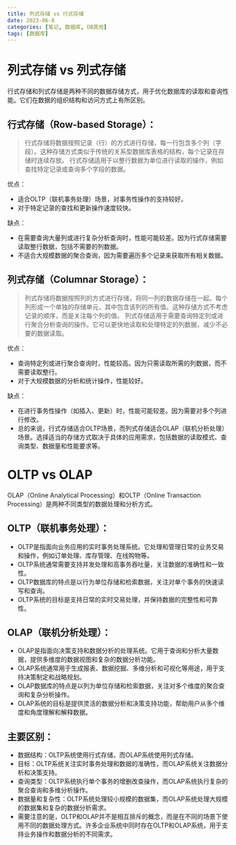 ```yaml
---
title: 列式存储 vs 行式存储
date: 2023-06-8
categories: [笔记, 数据库, DB其他]
tags: [数据库]
---
```


# 列式存储 vs 列式存储

行式存储和列式存储是两种不同的数据存储方式，用于优化数据库的读取和查询性能。它们在数据的组织结构和访问方式上有所区别。

## 行式存储（Row-based Storage）：

> 行式存储将数据按照记录（行）的方式进行存储，每一行包含多个列（字段）。这种存储方式类似于传统的关系型数据库表格的结构，每个记录在存储时连续存放。
> 行式存储适用于以整行数据为单位进行读取的操作，例如查找特定记录或查询多个字段的数据。

优点：
* 适合OLTP（联机事务处理）场景，对事务性操作的支持较好。
* 对于特定记录的查找和更新操作速度较快。

缺点：
* 在需要查询大量列或进行复杂分析查询时，性能可能较差。因为行式存储需要读取整行数据，包括不需要的列数据。
* 不适合大规模数据的聚合查询，因为需要遍历多个记录来获取所有相关数据。

## 列式存储（Columnar Storage）：

> 列式存储将数据按照列的方式进行存储，将同一列的数据存储在一起。每个列形成一个单独的存储单元，其中包含该列的所有值。这种存储方式不考虑记录的顺序，而是关注每个列的值。
> 列式存储适用于需要查询特定列或进行聚合分析查询的操作。它可以更快地读取和处理特定的列数据，减少不必要的数据读取。

优点：
* 查询特定列或进行聚合查询时，性能较高。因为只需读取所需的列数据，而不需要读取整行。
* 对于大规模数据的分析和统计操作，性能较好。

缺点：
* 在进行事务性操作（如插入、更新）时，性能可能较差。因为需要对多个列进行修改。
* 总的来说，行式存储适合OLTP场景，而列式存储适合OLAP（联机分析处理）场景。选择适当的存储方式取决于具体的应用需求，包括数据的读取模式、查询类型、数据量和性能要求等。

# OLTP vs OLAP

OLAP（Online Analytical Processing）和OLTP（Online Transaction Processing）是两种不同类型的数据处理和分析方式。

## OLTP（联机事务处理）：

* OLTP是指面向业务应用的实时事务处理系统。它处理和管理日常的业务交易和操作，例如订单处理、库存管理、在线购物等。
* OLTP系统通常需要支持并发处理和高事务吞吐量，关注数据的准确性和一致性。
* OLTP数据库的特点是以行为单位存储和检索数据，关注对单个事务的快速读写和查询。
* OLTP系统的目标是支持日常的实时交易处理，并保持数据的完整性和可靠性。

## OLAP（联机分析处理）：

* OLAP是指面向决策支持和数据分析的处理系统。它用于查询和分析大量数据，提供多维度的数据视图和复杂的数据分析功能。
* OLAP系统通常用于生成报表、数据挖掘、多维分析和可视化等用途，用于支持决策制定和战略规划。
* OLAP数据库的特点是以列为单位存储和检索数据，关注对多个维度的聚合查询和复杂分析操作。
* OLAP系统的目标是提供灵活的数据分析和决策支持功能，帮助用户从多个维度和角度理解和解释数据。

## 主要区别：

* 数据结构：OLTP系统使用行式存储，而OLAP系统使用列式存储。
* 目标：OLTP系统关注实时事务处理和数据的准确性，而OLAP系统关注数据分析和决策支持。
* 查询类型：OLTP系统执行单个事务的增删改查操作，而OLAP系统执行复杂的聚合查询和多维分析操作。
* 数据量和复杂性：OLTP系统处理较小规模的数据集，而OLAP系统处理大规模的数据集和复杂的数据分析需求。
* 需要注意的是，OLTP和OLAP并不是相互排斥的概念，而是在不同的场景下使用不同的数据处理方式。许多企业系统中同时存在OLTP和OLAP系统，用于支持业务操作和数据分析的不同需求。
